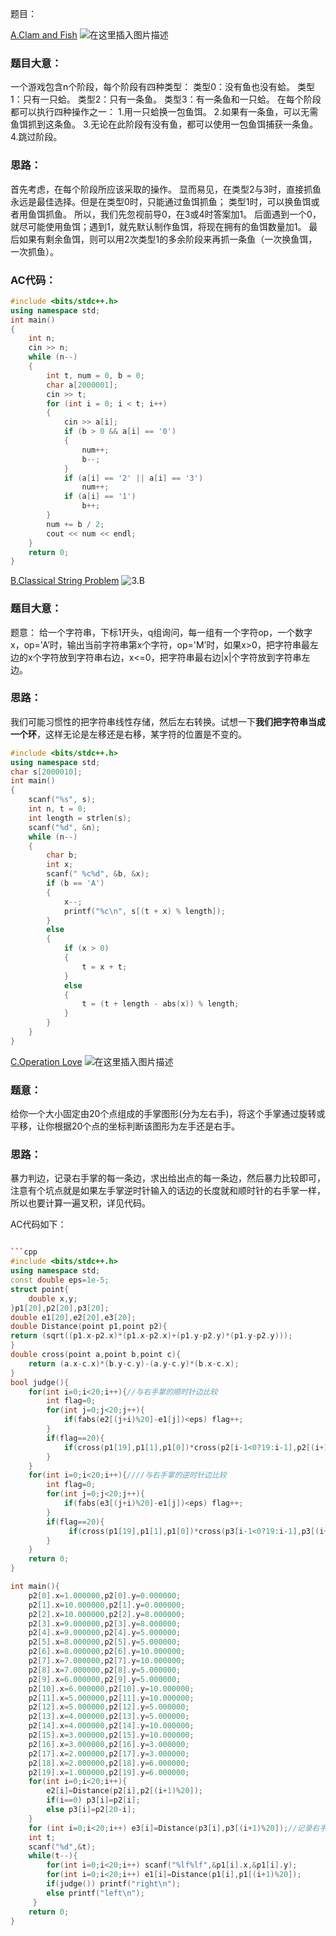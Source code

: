 题目：

[A.Clam and Fish](https://ac.nowcoder.com/acm/contest/5668/A)
![在这里插入图片描述](https://img-blog.csdnimg.cn/20200719113804589.png?x-oss-process=image/watermark,type_ZmFuZ3poZW5naGVpdGk,shadow_10,text_aHR0cHM6Ly9ibG9nLmNzZG4ubmV0L3FxXzQ1ODQ1NDA0,size_16,color_FFFFFF,t_70#pic_center)
### 题目大意：

一个游戏包含n个阶段，每个阶段有四种类型：
 类型0：没有鱼也没有蛤。 
 类型1：只有一只蛤。 
 类型2：只有一条鱼。 
 类型3：有一条鱼和一只蛤。 
 在每个阶段都可以执行四种操作之一：
  1.用一只蛤换一包鱼饵。 2.如果有一条鱼，可以无需鱼饵抓到这条鱼。 3.无论在此阶段有没有鱼，都可以使用一包鱼饵捕获一条鱼。 4.跳过阶段。
  ### 思路：

  首先考虑，在每个阶段所应该采取的操作。
显而易见，在类型2与3时，直接抓鱼永远是最佳选择。但是在类型0时，只能通过鱼饵抓鱼；
类型1时，可以换鱼饵或者用鱼饵抓鱼。 所以，我们先忽视前导0，在3或4时答案加1。
后面遇到一个0，就尽可能使用鱼饵；遇到1，就先默认制作鱼饵，将现在拥有的鱼饵数量加1。 
最后如果有剩余鱼饵，则可以用2次类型1的多余阶段来再抓一条鱼（一次换鱼饵，一次抓鱼）。
### AC代码：

```cpp
#include <bits/stdc++.h>
using namespace std;
int main()
{
    int n;
    cin >> n;
    while (n--)
    {
        int t, num = 0, b = 0;
        char a[2000001];
        cin >> t;
        for (int i = 0; i < t; i++)
        {
            cin >> a[i];
            if (b > 0 && a[i] == '0')
            {
                num++;
                b--;
            }
            if (a[i] == '2' || a[i] == '3')
                num++;
            if (a[i] == '1')
                b++;
        }
        num += b / 2;
        cout << num << endl;
    }
    return 0;
}
```
[B.Classical String Problem](https://ac.nowcoder.com/acm/contest/5668/B)
![3.B](https://img-blog.csdnimg.cn/20200719115233135.png?x-oss-process=image/watermark,type_ZmFuZ3poZW5naGVpdGk,shadow_10,text_aHR0cHM6Ly9ibG9nLmNzZG4ubmV0L3FxXzQ1ODQ1NDA0,size_16,color_FFFFFF,t_70#pic_center)
### 题目大意：
题意： 给一个字符串，下标1开头，q组询问，每一组有一个字符op，一个数字x，op='A’时，输出当前字符串第x个字符，op='M’时，如果x>0，把字符串最左边的x个字符放到字符串右边，x<=0，把字符串最右边|x|个字符放到字符串左边。
### 思路：
我们可能习惯性的把字符串线性存储，然后左右转换。试想一下**我们把字符串当成一个环**，这样无论是左移还是右移，某字符的位置是不变的。

```cpp
#include <bits/stdc++.h>
using namespace std;
char s[2000010];
int main()
{
    scanf("%s", s);
    int n, t = 0;
    int length = strlen(s);
    scanf("%d", &n);
    while (n--)
    {
        char b;
        int x;
        scanf(" %c%d", &b, &x);
        if (b == 'A')
        {
            x--;
            printf("%c\n", s[(t + x) % length]);
        }
        else
        {
            if (x > 0)
            {
                t = x + t;
            }
            else
            {
                t = (t + length - abs(x)) % length;
            }
        }
    }
}
```
[C.Operation Love](https://ac.nowcoder.com/acm/contest/5668/C)
![在这里插入图片描述](https://img-blog.csdnimg.cn/20200719204423183.png?x-oss-process=image/watermark,type_ZmFuZ3poZW5naGVpdGk,shadow_10,text_aHR0cHM6Ly9ibG9nLmNzZG4ubmV0L3FxXzQ1ODQ1NDA0,size_16,color_FFFFFF,t_70#pic_center)
### 题意：
给你一个大小固定由20个点组成的手掌图形(分为左右手)，将这个手掌通过旋转或平移，让你根据20个点的坐标判断该图形为左手还是右手。
### 思路：
暴力判边，记录右手掌的每一条边，求出给出点的每一条边，然后暴力比较即可，注意有个坑点就是如果左手掌逆时针输入的话边的长度就和顺时针的右手掌一样，所以也要计算一遍叉积，详见代码。

AC代码如下：

```cpp

```cpp
#include <bits/stdc++.h>
using namespace std;
const double eps=1e-5;
struct point{
    double x,y;
}p1[20],p2[20],p3[20];
double e1[20],e2[20],e3[20];
double Distance(point p1,point p2){
return (sqrt((p1.x-p2.x)*(p1.x-p2.x)+(p1.y-p2.y)*(p1.y-p2.y)));
}
double cross(point a,point b,point c){
    return (a.x-c.x)*(b.y-c.y)-(a.y-c.y)*(b.x-c.x);
}
bool judge(){
    for(int i=0;i<20;i++){//与右手掌的顺时针边比较
        int flag=0;
        for(int j=0;j<20;j++){
            if(fabs(e2[(j+i)%20]-e1[j])<eps) flag++;
        }
        if(flag==20){
            if(cross(p1[19],p1[1],p1[0])*cross(p2[i-1<0?19:i-1],p2[(i+1)%20],p2[i])>0) return 1;
        }
    }
    for(int i=0;i<20;i++){////与右手掌的逆时针边比较
        int flag=0;
        for(int j=0;j<20;j++){
            if(fabs(e3[(j+i)%20]-e1[j])<eps) flag++;
        }
        if(flag==20){
             if(cross(p1[19],p1[1],p1[0])*cross(p3[i-1<0?19:i-1],p3[(i+1)%20],p3[i])>0) return 1;
        }
    }
    return 0;
}

int main(){
    p2[0].x=1.000000,p2[0].y=0.000000;
    p2[1].x=10.000000,p2[1].y=0.000000;
    p2[2].x=10.000000,p2[2].y=8.000000;
    p2[3].x=9.000000,p2[3].y=8.000000;
    p2[4].x=9.000000,p2[4].y=5.000000;
    p2[5].x=8.000000,p2[5].y=5.000000;
    p2[6].x=8.000000,p2[6].y=10.000000;
    p2[7].x=7.000000,p2[7].y=10.000000;
    p2[8].x=7.000000,p2[8].y=5.000000;
    p2[9].x=6.000000,p2[9].y=5.000000;
    p2[10].x=6.000000,p2[10].y=10.000000;
    p2[11].x=5.000000,p2[11].y=10.000000;
    p2[12].x=5.000000,p2[12].y=5.000000;
    p2[13].x=4.000000,p2[13].y=5.000000;
    p2[14].x=4.000000,p2[14].y=10.000000;
    p2[15].x=3.000000,p2[15].y=10.000000;
    p2[16].x=3.000000,p2[16].y=3.000000;
    p2[17].x=2.000000,p2[17].y=3.000000;
    p2[18].x=2.000000,p2[18].y=6.000000;
    p2[19].x=1.000000,p2[19].y=6.000000;
    for(int i=0;i<20;i++){
        e2[i]=Distance(p2[i],p2[(i+1)%20]);
        if(i==0) p3[i]=p2[i];
        else p3[i]=p2[20-i];
    }
    for (int i=0;i<20;i++) e3[i]=Distance(p3[i],p3[(i+1)%20]);//记录右手掌的逆时针边
    int t;
    scanf("%d",&t);
    while(t--){
        for(int i=0;i<20;i++) scanf("%lf%lf",&p1[i].x,&p1[i].y);
        for(int i=0;i<20;i++) e1[i]=Distance(p1[i],p1[(i+1)%20]);
        if(judge()) printf("right\n"); 
        else printf("left\n");
     }
    return 0;
}
```



